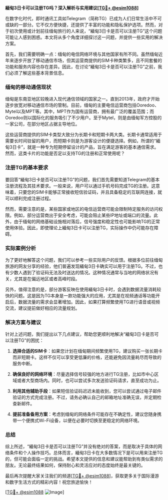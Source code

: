 **緬甸3日卡可以注册TG吗？深入解析与实用建议[[TG💪+ @esim1088](https://t.me/s/esim1088)]**

在数字化时代，即时通讯工具如Telegram（简称TG）已成为人们日常生活中不可或缺的一部分。它不仅方便快捷，还提供了丰富的功能和隐私保护选项。然而，对于初次使用或计划前往缅甸旅行的人来说，“緬甸3日卡是否可以注册TG”这个问题可能让人感到困惑。本文将从多个角度详细探讨这一问题，并提供一些实用的解决方案。

首先，我们需要明确一点：缅甸的电信网络环境与其他国家有所不同。虽然缅甸近年来逐步开放了移动通信市场，但其运营商提供的SIM卡种类繁多，且不同套餐的功能和服务内容也存在差异。因此，在讨论“緬甸3日卡是否可以注册TG”之前，我们必须了解这些基本背景信息。

### 缅甸的移动通信现状

缅甸是东南亚地区较晚进入现代通信领域的国家之一。直到2013年，政府才开始逐步放宽对移动通信市场的管制。目前，缅甸的主要电信运营商包括Ooredoo、Mytel以及MPT等。其中，MPT作为国有运营商，拥有最广泛的覆盖范围；而Ooredoo则以国际化的服务吸引了不少用户。至于Mytel，则是由缅甸军方控股的一家公司，在部分地区占据主导地位。

这些运营商提供的SIM卡类型大致分为长期卡和短期卡两大类。长期卡通常适用于需要长时间驻留的用户，而短期卡则是为游客设计的便捷选择。例如，所谓的“緬甸3日卡”，就是一种专为短期停留设计的产品，旨在满足游客的基本通信需求。然而，这类卡片的功能是否足以支持TG的注册和正常使用呢？

### 注册TG的基本要求

要回答“緬甸3日卡是否可以注册TG”的问题，我们首先需要知道Telegram的基本注册流程及其技术要求。一般来说，用户可以通过手机号码完成TG的注册。这意味着，只要您的SIM卡能够正常接收短信验证码，并且具备稳定的互联网连接，就可以顺利完成注册过程。

然而，需要注意的是，某些国家或地区的电信运营商可能会限制特定服务的访问权限。例如，部分运营商出于安全考虑，可能会阻止某些IP地址或端口的流量。此外，由于缅甸的网络基础设施相对落后，信号强度和稳定性也可能影响TG的正常使用体验。因此，即使理论上緬甸3日卡可以注册TG，实际操作中仍可能存在障碍。

### 实际案例分析

为了更好地解答这个问题，我们可以参考一些实际用户的反馈。根据多位前往缅甸旅游的网友分享的经验，他们普遍发现緬甸3日卡确实可以用于注册TG。不过，也有少数人遇到了验证码无法及时送达的情况。这种情况通常与当地的网络状况有关，尤其是在偏远地区或者高峰时段。

另外，值得注意的是，部分游客反映在使用緬甸3日卡时，会遇到数据流量消耗较快的问题。这是因为TG本身是一款功能强大的应用，尤其是在视频通话等功能开启后，数据流量的需求会显著增加。因此，如果打算频繁使用TG进行语音或视频交流，建议提前做好相应的流量规划。

### 解决方案与建议

针对上述问题，我们提出以下几点建议，帮助您更顺利地解决“緬甸3日卡是否可以注册TG”的困扰：

1. **选择合适的SIM卡**：如果您计划在缅甸期间频繁使用TG，建议购买一张长期卡而非短期卡。这样不仅可以享受更低廉的价格，还能避免因流量耗尽而导致的服务中断。

2. **确保良好的网络环境**：尽量选择信号较强的地方进行TG注册，比如市中心区域或者大型商场内。同时，也可以尝试多次发送验证码请求，直至成功为止。

3. **利用其他辅助手段**：如果短信验证码迟迟未能收到，您可以尝试通过电子邮件验证的方式完成注册。不过，请务必确认自己的邮箱地址准确无误，并定期检查新邮件。

4. **提前准备备用方案**：考虑到缅甸的网络条件可能存在不确定性，建议您随身携带一个便携式Wi-Fi设备，以便在必要时切换至更稳定的网络环境。

### 总结

综上所述，“緬甸3日卡是否可以注册TG”并没有绝对的答案，而是取决于具体的网络条件和个人操作技巧。总体而言，緬甸3日卡在大多数情况下是可以用来注册TG的，但可能会面临一定的挑战。希望本文提供的信息和建议能帮助到有类似需求的朋友。无论最终结果如何，保持耐心和灵活应对的态度始终是最关键的。

最后再次提醒大家关注我们的频道[[TG💪+ @esim1088](https://t.me/s/esim1088)]，获取更多关于国际漫游和数字生活方式的精彩内容！祝您旅途愉快！

[[TG💪+ @esim1088](https://t.me/s/esim1088) ![Image](https://i.postimg.cc/4NQfJmqS/Snipaste-2025-05-13-00-14-12.png)]